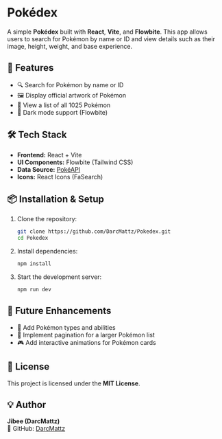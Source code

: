# Pokédex

A simple **Pokédex** built with **React**, **Vite**, and **Flowbite**. This app allows users to search for Pokémon by name or ID and view details such as their image, height, weight, and base experience.

## 🚀 Features
- 🔍 Search for Pokémon by name or ID
- 🖼️ Display official artwork of Pokémon
- 📜 View a list of all 1025 Pokémon
- 🌙 Dark mode support (Flowbite)

## 🛠️ Tech Stack
- **Frontend:** React + Vite
- **UI Components:** Flowbite (Tailwind CSS)
- **Data Source:** [PokéAPI](https://pokeapi.co/)
- **Icons:** React Icons (FaSearch)

## 📦 Installation & Setup
1. Clone the repository:
   ```sh
   git clone https://github.com/DarcMattz/Pokedex.git
   cd Pokedex
   ```

2. Install dependencies:
   ```sh
   npm install
   ```

3. Start the development server:
   ```sh
   npm run dev
   ```

## 🌟 Future Enhancements
- 📌 Add Pokémon types and abilities
- 🔄 Implement pagination for a larger Pokémon list
- 🎮 Add interactive animations for Pokémon cards

## 📝 License
This project is licensed under the **MIT License**.

## 💡 Author
**Jibee (DarcMattz)**  
🚀 GitHub: [DarcMattz](https://github.com/DarcMattz)


